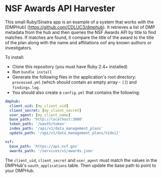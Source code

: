 # NSF Awards API Harvester

This small Ruby/Sinatra app is an example of a system that works with the [DMPHub]
(https://github.com/CDLUC3/dmphub). It retrieves a list of DMP metadata from the hub and then queries the NSF Awards API by title to find matches. If matches are found, it compare the title of the award to the title of the plan along with the name and affiliations oof any known authors or investigators.

To install:
- Clone this repository (you must have Ruby 2.4+ installed)
- Run `bundle install`
- Generate the following files in the application's root directory: `processed.yml` (which should contain an empty array - `[]`) and `findings.log`.
- You should also create a `config.yml` that contains the following:
```yaml
dmphub:
  client_uid: [my_client_uid]
  client_secret: [my_client_secret]
  user_agent: [my_client_name]
  base_path: 'http://localhost:3000'
  token_path: '/oauth/token'
  index_path: '/api/v1/data_management_plans'
  update_path: '/api/v1/data_management_plans/%{doi}'

nsf:
  base_path: 'https://api.nsf.gov'
  awards_path: '/services/v1/awards.json'
```

The `client_uid`, `client_secret` and `user_agent` must match the values in the DMPHub's `oauth_applications` table. Then update the base path to point to your DMPHub.
